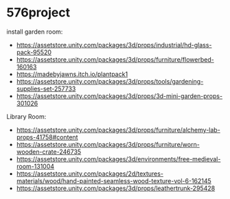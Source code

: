 # 576project
install
garden room:
- https://assetstore.unity.com/packages/3d/props/industrial/hd-glass-pack-95520
- https://assetstore.unity.com/packages/3d/props/furniture/flowerbed-160163
- https://madebyjawns.itch.io/plantpack1
- https://assetstore.unity.com/packages/3d/props/tools/gardening-supplies-set-257733
- https://assetstore.unity.com/packages/3d/props/3d-mini-garden-props-301026

Library Room:
- https://assetstore.unity.com/packages/3d/props/furniture/alchemy-lab-props-41758#content
- https://assetstore.unity.com/packages/3d/props/furniture/worn-wooden-crate-246735
- https://assetstore.unity.com/packages/3d/environments/free-medieval-room-131004
- https://assetstore.unity.com/packages/2d/textures-materials/wood/hand-painted-seamless-wood-texture-vol-6-162145
- https://assetstore.unity.com/packages/3d/props/leathertrunk-295428
